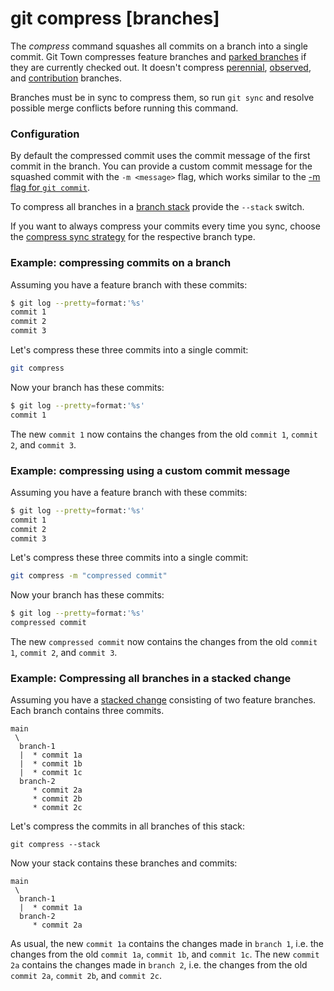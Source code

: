 # git compress [branches]

The _compress_ command squashes all commits on a branch into a single commit.
Git Town compresses feature branches and
[parked branches](https://www.git-town.com/advanced-syncing#parked-branches) if
they are currently checked out. It doesn't compress
[perennial](https://www.git-town.com/preferences/perennial-branches),
[observed](https://www.git-town.com/advanced-syncing#observed-branches), and
[contribution](https://www.git-town.com/advanced-syncing#contribution-branches)
branches.

Branches must be in sync to compress them, so run `git sync` and resolve
possible merge conflicts before running this command.

### Configuration

By default the compressed commit uses the commit message of the first commit in
the branch. You can provide a custom commit message for the squashed commit with
the `-m <message>` flag, which works similar to the
[-m flag for `git commit`](https://git-scm.com/docs/git-commit#Documentation/git-commit.txt--mltmsggt).

To compress all branches in a [branch stack](../stacked-changes.md) provide the
`--stack` switch.

If you want to always compress your commits every time you sync, choose the
[compress sync strategy](../preferences/sync-feature-strategy.md#compress) for
the respective branch type.

### Example: compressing commits on a branch

Assuming you have a feature branch with these commits:

```bash
$ git log --pretty=format:'%s'
commit 1
commit 2
commit 3
```

Let's compress these three commits into a single commit:

```bash
git compress
```

Now your branch has these commits:

```bash
$ git log --pretty=format:'%s'
commit 1
```

The new `commit 1` now contains the changes from the old `commit 1`, `commit 2`,
and `commit 3`.

### Example: compressing using a custom commit message

Assuming you have a feature branch with these commits:

```bash
$ git log --pretty=format:'%s'
commit 1
commit 2
commit 3
```

Let's compress these three commits into a single commit:

```bash
git compress -m "compressed commit"
```

Now your branch has these commits:

```bash
$ git log --pretty=format:'%s'
compressed commit
```

The new `compressed commit` now contains the changes from the old `commit 1`,
`commit 2`, and `commit 3`.

### Example: Compressing all branches in a stacked change

Assuming you have a [stacked change](../stacked-changes.md) consisting of two
feature branches. Each branch contains three commits.

```
main
 \
  branch-1
  |  * commit 1a
  |  * commit 1b
  |  * commit 1c
  branch-2
     * commit 2a
     * commit 2b
     * commit 2c
```

Let's compress the commits in all branches of this stack:

```
git compress --stack
```

Now your stack contains these branches and commits:

```
main
 \
  branch-1
  |  * commit 1a
  branch-2
     * commit 2a
```

As usual, the new `commit 1a` contains the changes made in `branch 1`, i.e. the
changes from the old `commit 1a`, `commit 1b`, and `commit 1c`. The new
`commit 2a` contains the changes made in `branch 2`, i.e. the changes from the
old `commit 2a`, `commit 2b`, and `commit 2c`.
